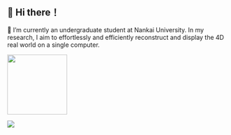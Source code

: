 ## 👋 Hi there！

[//]: <> (<div align="left"> <img src="https://visitor-badge.glitch.me/badge?page_id=Yujie-G.Yujie-G09034023" /> </div>)


:school: I’m currently an undergraduate student at Nankai University. In my research, I aim to effortlessly and efficiently reconstruct and display the 4D real world on a single computer. 

<div align="left"> <img height="137px" src="https://github-readme-stats.vercel.app/api?username=yujie-g&hide_title=true&hide_border=true&count_private=true&show_icons=trueline_height=21&text_color=000&icon_color=000&bg_color=0,ea6161,ffc64d,fffc4d,52fa5a&theme=graywhite" /> </div>

![](https://raw.githubusercontent.com/Yujie-G/Yujie-G/main/assets/github-contribution-grid-snake.svg)

